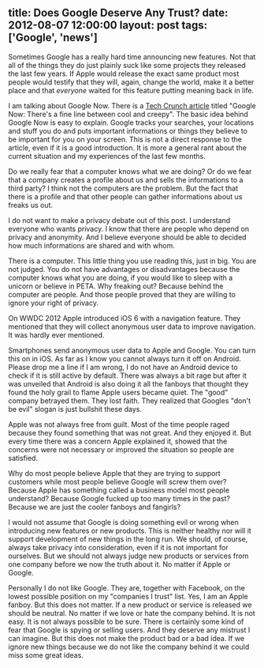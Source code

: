 title: Does Google Deserve Any Trust?
date: 2012-08-07 12:00:00
layout: post
tags: ['Google', 'news']
---
Sometimes Google has a really hard time announcing new features. Not that all of the things they do just plainly suck like some projects they released the last few years. If Apple would release the exact same product most people would testify that they will, again, change the world, make it a better place and that *everyone* waited for this feature putting meaning back in life.
<!--MORE-->

I am talking about Google Now. There is a [Tech Crunch article][tc] titled "Google Now: There's a fine line between cool and creepy". The basic idea behind Google Now is easy to explain. Google tracks your searches, your locations and stuff you do and puts important informations or things they believe to be important for you on your screen. This is not a direct response to the article, even if it is a good introduction. It is more a general rant about the current situation and my experiences of the last few months.

Do we really fear that a computer knows what we are doing? Or do we fear that a company creates a profile about us and sells the informations to a third party? I think not the computers are the problem. But the fact that there is a profile and that other people can gather informations about us freaks us out.

I do not want to make a privacy debate out of this post. I understand everyone who wants privacy. I know that there are people who depend on privacy and anonymity. And I believe everyone should be able to decided how much informations are shared and with whom.

There is a computer. This little thing you use reading this, just in big. You are not judged. You do not have advantages or disadvantages because the computer knows what you are doing, if you would like to sleep with a unicorn or believe in PETA. Why freaking out? Because behind the computer are people. And those people proved that they are willing to ignore your right of privacy.

On WWDC 2012 Apple introduced iOS 6 with a navigation feature. They mentioned that they will collect anonymous user data to improve navigation. It was hardly ever mentioned.

Smartphones send anonymous user data to Apple and Google. You can turn this on in iOS. As far as I know you cannot always turn it off on Android. Please drop me a line if I am wrong, I do not have an Android device to check if it is still active by default. There was always a bit rage but after it was unveiled that Android is also doing it all the fanboys that thought they found the holy grail to flame Apple users became quiet. The "good" company betrayed them. They lost faith. They realized that Googles "don't be evil" slogan is just bullshit these days.

Apple was not always free from guilt. Most of the time people raged because they found something that was not great. And they enjoyed it. But every time there was a concern Apple explained it, showed that the concerns were not necessary or improved the situation so people are satisfied.

Why do most people believe Apple that they are trying to support customers while most people believe Google will screw them over? Because Apple has something called a business model most people understand? Because Google fucked up too many times in the past? Because we are just the cooler fanboys and fangirls?

I would not assume that Google is doing something evil or wrong when introducing new features or new products. This is neither healthy nor will it support development of new things in the long run. We should, of course, always take privacy into consideration, even if it is not important for ourselves. But we should not always judge new products or services from one company before we now the truth about it. No matter if Apple or Google.

Personally I do not like Google. They are, together with Facebook, on the lowest possible position on my "companies I trust" list. Yes, I am an Apple fanboy. But this does not matter. If a new product or service is released we should be neutral. No matter if we love or hate the company behind. It is not easy. It is not always possible to be sure. There is certainly some kind of fear that Google is spying or selling users. And they deserve any mistrust I can imagine. But this does not make the product bad or a bad idea. If we ignore new things because we do not like the company behind it we could miss some great ideas.

[tc]: http://techcrunch.com/2012/07/22/google-now-2/
